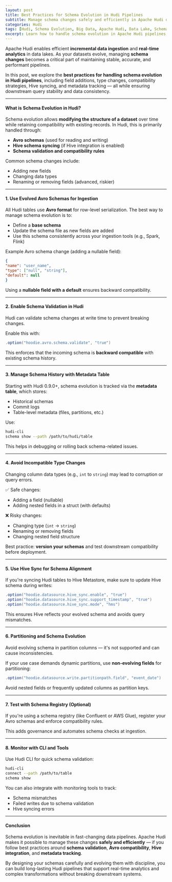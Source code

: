 ```yaml
---
layout: post
title: Best Practices for Schema Evolution in Hudi Pipelines
subtitle: Manage schema changes safely and efficiently in Apache Hudi data pipelines
categories: Hudi
tags: [Hudi, Schema Evolution, Big Data, Apache Hudi, Data Lake, Schema Management, Hive]
excerpt: Learn how to handle schema evolution in Apache Hudi pipelines with best practices around compatibility, Avro integration, Hive syncing, and metadata tracking to ensure smooth data ingestion and querying.
---
```

Apache Hudi enables efficient **incremental data ingestion** and **real-time analytics** in data lakes. As your datasets evolve, managing **schema changes** becomes a critical part of maintaining stable, accurate, and performant pipelines.

In this post, we explore the **best practices for handling schema evolution in Hudi pipelines**, including field additions, type changes, compatibility strategies, Hive syncing, and metadata tracking — all while ensuring downstream query stability and data consistency.

---

#### What is Schema Evolution in Hudi?

Schema evolution allows **modifying the structure of a dataset** over time while retaining compatibility with existing records. In Hudi, this is primarily handled through:

- **Avro schemas** (used for reading and writing)
- **Hive schema syncing** (if Hive integration is enabled)
- **Schema validation and compatibility rules**

Common schema changes include:
- Adding new fields
- Changing data types
- Renaming or removing fields (advanced, riskier)

---

#### 1. Use Evolved Avro Schemas for Ingestion

All Hudi tables use **Avro format** for row-level serialization. The best way to manage schema evolution is to:

- Define a **base schema**
- Update the schema file as new fields are added
- Use this schema consistently across your ingestion tools (e.g., Spark, Flink)

Example Avro schema change (adding a nullable field):

```json
{
"name": "user_name",
"type": ["null", "string"],
"default": null
}
```

Using a **nullable field with a default** ensures backward compatibility.

---

#### 2. Enable Schema Validation in Hudi

Hudi can validate schema changes at write time to prevent breaking changes.

Enable this with:

```scala
.option("hoodie.avro.schema.validate", "true")
```

This enforces that the incoming schema is **backward compatible** with existing schema history.

---

#### 3. Manage Schema History with Metadata Table

Starting with Hudi 0.9.0+, schema evolution is tracked via the **metadata table**, which stores:

- Historical schemas
- Commit logs
- Table-level metadata (files, partitions, etc.)

Use:

```bash
hudi-cli
schema show --path /path/to/hudi/table
```

This helps in debugging or rolling back schema-related issues.

---

#### 4. Avoid Incompatible Type Changes

Changing column data types (e.g., `int` to `string`) may lead to corruption or query errors.

✅ Safe changes:
- Adding a field (nullable)
- Adding nested fields in a struct (with defaults)

❌ Risky changes:
- Changing type (`int` → `string`)
- Renaming or removing fields
- Changing nested field structure

Best practice: **version your schemas** and test downstream compatibility before deployment.

---

#### 5. Use Hive Sync for Schema Alignment

If you're syncing Hudi tables to Hive Metastore, make sure to update Hive schema during writes:

```scala
.option("hoodie.datasource.hive_sync.enable", "true")
.option("hoodie.datasource.hive_sync.support_timestamp", "true")
.option("hoodie.datasource.hive_sync.mode", "hms")
```

This ensures Hive reflects your evolved schema and avoids query mismatches.

---

#### 6. Partitioning and Schema Evolution

Avoid evolving schema in partition columns — it's not supported and can cause inconsistencies.

If your use case demands dynamic partitions, use **non-evolving fields** for partitioning:

```scala
.option("hoodie.datasource.write.partitionpath.field", "event_date")
```

Avoid nested fields or frequently updated columns as partition keys.

---

#### 7. Test with Schema Registry (Optional)

If you're using a schema registry (like Confluent or AWS Glue), register your Avro schemas and enforce compatibility rules.

This adds governance and automates schema checks at ingestion.

---

#### 8. Monitor with CLI and Tools

Use Hudi CLI for quick schema validation:

```bash
hudi-cli
connect --path /path/to/table
schema show
```

You can also integrate with monitoring tools to track:
- Schema mismatches
- Failed writes due to schema validation
- Hive syncing errors

---

#### Conclusion

Schema evolution is inevitable in fast-changing data pipelines. Apache Hudi makes it possible to manage these changes **safely and efficiently** — if you follow best practices around **schema validation**, **Avro compatibility**, **Hive integration**, and **metadata tracking**.

By designing your schemas carefully and evolving them with discipline, you can build long-lasting Hudi pipelines that support real-time analytics and complex transformations without breaking downstream systems.
